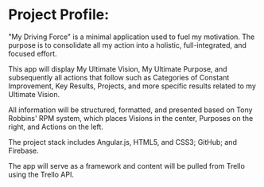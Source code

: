 # Project Profile:
"My Driving Force" is a minimal application used to fuel my motivation. The purpose is to consolidate all my action into a holistic, full-integrated, and focused effort.

This app will display My Ultimate Vision, My Ultimate Purpose, and subsequently all actions that follow such as Categories of Constant Improvement, Key Results, Projects, and more specific results related to my Ultimate Vision.

All information will be structured, formatted, and presented based on Tony Robbins' RPM system, which places Visions in the center, Purposes on the right, and Actions on the left.

The project stack includes Angular.js, HTML5, and CSS3; GitHub; and Firebase. 

The app will serve as a framework and content will be pulled from Trello using the Trello API.